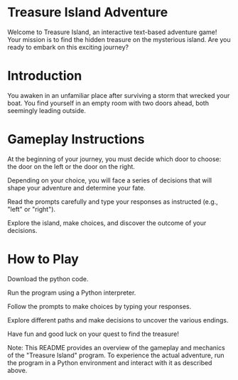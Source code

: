 # Treasure Island Adventure
Welcome to Treasure Island, an interactive text-based adventure game! Your mission is to find the hidden treasure on the mysterious island. Are you ready to embark on this exciting journey?

# Introduction
You awaken in an unfamiliar place after surviving a storm that wrecked your boat. You find yourself in an empty room with two doors ahead, both seemingly leading outside.

# Gameplay Instructions
At the beginning of your journey, you must decide which door to choose: the door on the left or the door on the right.

Depending on your choice, you will face a series of decisions that will shape your adventure and determine your fate.

Read the prompts carefully and type your responses as instructed (e.g., "left" or "right").

Explore the island, make choices, and discover the outcome of your decisions.

# How to Play
Download the python code.

Run the program using a Python interpreter.

Follow the prompts to make choices by typing your responses.

Explore different paths and make decisions to uncover the various endings.

Have fun and good luck on your quest to find the treasure!

Note: This README provides an overview of the gameplay and mechanics of the "Treasure Island" program. To experience the actual adventure, run the program in a Python environment and interact with it as described above.
